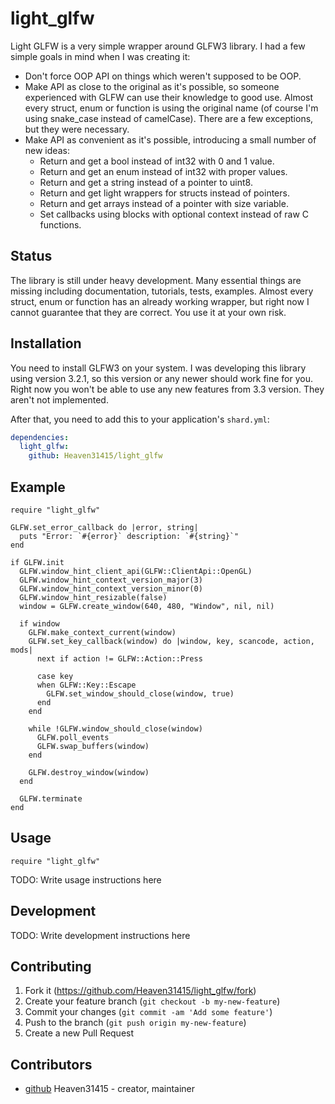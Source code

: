 # light_glfw

Light GLFW is a very simple wrapper around GLFW3 library. I had a few simple goals in mind when I was creating it:
* Don't force OOP API on things which weren't supposed to be OOP.
* Make API as close to the original as it's possible, so someone experienced with GLFW can use their knowledge to good use.
Almost every struct, enum or function is using the original name (of course I'm using snake_case instead of camelCase). There are a few exceptions, but they were necessary.
* Make API as convenient as it's possible, introducing a small number of new ideas:
  - Return and get a bool instead of int32 with 0 and 1 value.
  - Return and get an enum instead of int32 with proper values.
  - Return and get a string instead of a pointer to uint8.
  - Return and get light wrappers for structs instead of pointers.
  - Return and get arrays instead of a pointer with size variable.
  - Set callbacks using blocks with optional context instead of raw C functions.

## Status

The library is still under heavy development. Many essential things are missing including documentation, tutorials, tests, examples. Almost every struct, enum or function has an already working wrapper, but right now I cannot guarantee that they are correct. You use it at your own risk.

## Installation

You need to install GLFW3 on your system. I was developing this library using version 3.2.1, so this version or any newer should work fine for you. Right now you won't be able to use any new features from 3.3 version. They aren't not implemented.

After that, you need to add this to your application's `shard.yml`:

```yaml
dependencies:
  light_glfw:
    github: Heaven31415/light_glfw
```

## Example
```crystal
require "light_glfw"

GLFW.set_error_callback do |error, string|
  puts "Error: `#{error}` description: `#{string}`"
end

if GLFW.init
  GLFW.window_hint_client_api(GLFW::ClientApi::OpenGL)
  GLFW.window_hint_context_version_major(3)
  GLFW.window_hint_context_version_minor(0)
  GLFW.window_hint_resizable(false)
  window = GLFW.create_window(640, 480, "Window", nil, nil)

  if window
    GLFW.make_context_current(window)
    GLFW.set_key_callback(window) do |window, key, scancode, action, mods|
      next if action != GLFW::Action::Press

      case key
      when GLFW::Key::Escape
        GLFW.set_window_should_close(window, true)
      end
    end

    while !GLFW.window_should_close(window)
      GLFW.poll_events
      GLFW.swap_buffers(window)
    end
  
    GLFW.destroy_window(window)
  end

  GLFW.terminate
end
```

## Usage

```crystal
require "light_glfw"
```

TODO: Write usage instructions here

## Development

TODO: Write development instructions here

## Contributing

1. Fork it (<https://github.com/Heaven31415/light_glfw/fork>)
2. Create your feature branch (`git checkout -b my-new-feature`)
3. Commit your changes (`git commit -am 'Add some feature'`)
4. Push to the branch (`git push origin my-new-feature`)
5. Create a new Pull Request

## Contributors

- [github](https://github.com/Heaven31415) Heaven31415 - creator, maintainer
